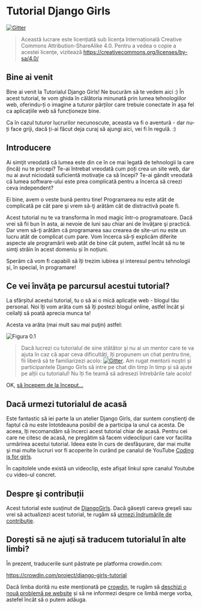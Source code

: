 # Tutorial Django Girls

[![Gitter](https://badges.gitter.im/DjangoGirls/tutorial.svg)](https://gitter.im/DjangoGirls/tutorial)

> Această lucrare este licențiată sub licența Internațională Creative Commons Attribution-ShareAlike 4.0. Pentru a vedea o copie a acestei licențe, vizitează https://creativecommons.org/licenses/by-sa/4.0/

## Bine ai venit

Bine ai venit la Tutorialul Django Girls! Ne bucurăm să te vedem aici :) În acest tutorial, te vom ghida în călătoria minunată prin lumea tehnologiilor web, oferindu-ți o imagine a tuturor părților care trebuie conectate în așa fel ca aplicațiile web să funcționeze bine.

Ca în cazul tuturor lucrurilor necunoscute, aceasta va fi o aventură - dar nu-ți face griji, dacă ți-ai făcut deja curaj să ajungi aici, vei fi în regulă. :)

## Introducere

Ai simţit vreodată că lumea este din ce în ce mai legată de tehnologii la care (încă) nu te pricepi? Te-ai întrebat vreodată cum poți crea un site web, dar nu ai avut niciodată suficientă motivaţie ca să începi? Te-ai gândit vreodată că lumea software-ului este prea complicată pentru a încerca să creezi ceva independent?

Ei bine, avem o veste bună pentru tine! Programarea nu este atât de complicată pe cât pare şi vrem să-ţi arătăm cât de distractivă poate fi.

Acest tutorial nu te va transforma în mod magic într-o programatoare. Dacă vrei să fii bun în asta, ai nevoie de luni sau chiar ani de învăţare şi practică. Dar vrem să-ţi arătăm că programarea sau crearea de site-uri nu este un lucru atât de complicat cum pare. Vom încerca să-ți explicăm diferite aspecte ale programării web atât de bine cât putem, astfel încât să nu te simţi străin în acest domeniu și în noțiuni.

Sperăm că vom fi capabili să îți trezim iubirea și interesul pentru tehnologii și, în special, în programare!

## Ce vei învăţa pe parcursul acestui tutorial?

La sfârșitul acestui tutorial, tu o să ai o mică aplicație web - blogul tău personal. Noi îți vom arăta cum să îți postezi blogul online, astfel încât și ceilalţi să poată aprecia munca ta!

Acesta va arăta (mai mult sau mai puţin) astfel:

![Figura 0.1](images/application.png)

> Dacă lucrezi cu tutorialul de sine stătător şi nu ai un mentor care te va ajuta în caz că apar ceva dificultăți, îți propunem un chat pentru tine, fii liberă să te familiarizezi acolo: [![Gitter](https://badges.gitter.im/DjangoGirls/tutorial.svg)](https://gitter.im/DjangoGirls/tutorial). Am rugat mentorii noștri și participantele Django Girls să intre pe chat din timp în timp și să ajute pe alții cu tutorialul! Nu îți fie teamă să adresezi întrebările tale acolo!

OK, [să începem de la început...](./how_the_internet_works/README.md)

## Dacă urmezi tutorialul de acasă

Este fantastic să iei parte la un atelier Django Girls, dar suntem conştienţi de faptul că nu este întotdeauna posibil de a participa la unul ca acesta. De aceea, îți recomandăm să încerci acest tutorial chiar de acasă. Pentru cei care ne citesc de acasă, ne pregătim să facem videoclipuri care vor facilita urmărirea acestui tutorial. Ideea este în curs de desfăşurare, dar mai multe şi mai multe lucruri vor fi acoperite în curând pe canalul de YouTube [Coding is for girls](https://www.youtube.com/channel/UC0hNd2uW8jTR5K3KBzRuG2A/feed).

În capitolele unde există un videoclip, este afișat linkul spre canalul Youtube cu video-ul concret.

## Despre şi contribuții

Acest tutorial este susținut de [DjangoGirls](https://djangogirls.org/). Dacă găsești careva greşeli sau vrei să actualizezi acest tutorial, te rugăm să [urmezi îndrumările de contribuție](https://github.com/DjangoGirls/tutorial/blob/master/README.md).

## Dorești să ne ajuți să traducem tutorialul în alte limbi?

În prezent, traducerile sunt păstrate pe platforma crowdin.com:

https://crowdin.com/project/django-girls-tutorial

Dacă limba dorită nu este menționată pe [crowdin](https://crowdin.com/), te rugăm să [deschizi o nouă problemă pe website](https://github.com/DjangoGirls/tutorial/issues/new) și să ne informezi despre ce limbă merge vorba, astefel încât să o putem adăuga.